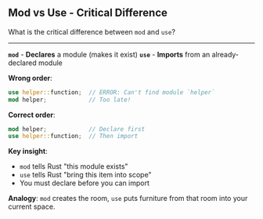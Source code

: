 ## Mod vs Use - Critical Difference

What is the critical difference between `mod` and `use`?

---

**`mod`** - **Declares** a module (makes it exist)
**`use`** - **Imports** from an already-declared module

**Wrong order**:
```rust
use helper::function;  // ERROR: Can't find module `helper`
mod helper;            // Too late!
```

**Correct order**:
```rust
mod helper;            // Declare first
use helper::function;  // Then import
```

**Key insight**:
- `mod` tells Rust "this module exists"
- `use` tells Rust "bring this item into scope"
- You must declare before you can import

**Analogy**: `mod` creates the room, `use` puts furniture from that room into your current space.

